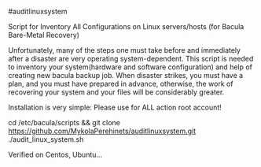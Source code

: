 #auditlinuxsystem

Script for Inventory All Configurations on Linux servers/hosts (for Bacula Bare-Metal Recovery)

Unfortunately, many of the steps one must take before and immediately after a disaster are very operating system-dependent. This script is needed to inventory your system(hardware and software configuration) and help of creating new bacula backup job. When disaster strikes, you must have a plan, and you must have prepared in advance, otherwise, the work of recovering your system and your files will be considerably greater.

Installation is very simple:
Please use for ALL action root account!

cd /etc/bacula/scripts   &&   git clone https://github.com/MykolaPerehinets/auditlinuxsystem.git
./audit_linux_system.sh


Verified on Centos, Ubuntu...

